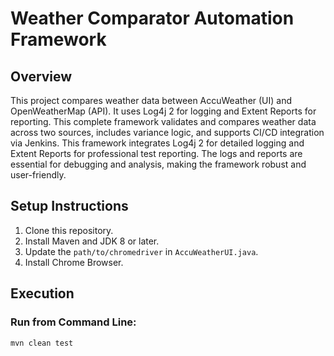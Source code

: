 # Weather Comparator Automation Framework

## Overview
This project compares weather data between AccuWeather (UI) and OpenWeatherMap (API). It uses Log4j 2 for logging and Extent Reports for reporting.
This complete framework validates and compares weather data across two sources, includes variance logic, and supports CI/CD integration via Jenkins.
This framework integrates Log4j 2 for detailed logging and Extent Reports for professional test reporting. The logs and reports are essential for debugging and analysis, making the framework robust and user-friendly.
## Setup Instructions
1. Clone this repository.
2. Install Maven and JDK 8 or later.
3. Update the `path/to/chromedriver` in `AccuWeatherUI.java`.
4. Install Chrome Browser.

## Execution
### Run from Command Line:
```bash
mvn clean test
